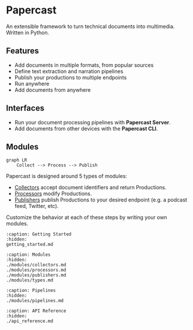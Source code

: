 # Papercast
An extensible framework to turn technical documents into multimedia. Written in Python.

## Features
- Add documents in multiple formats, from popular sources
- Define text extraction and narration pipelines
- Publish your productions to multiple endpoints
- Run anywhere
- Add documents from anywhere

## Interfaces
- Run your document processing pipelines with **Papercast Server**.
- Add documents from other devices with the **Papercast CLI**.

## Modules
```{mermaid}
graph LR
    Collect --> Process --> Publish
```
Papercast is designed around 5 types of modules:

- [Collectors](modules/collectors.md) accept document identifiers and return Productions.
- [Processors](modules/extractors.md) modify Productions.
- [Publishers](modules/publishers.md) publish Productions to your desired endpoint (e.g. a podcast feed, Twitter, etc).

Customize the behavior at each of these steps by writing your own modules.

```{toctree}
:caption: Getting Started
:hidden:
getting_started.md
```

```{toctree}
:caption: Modules
:hidden:
./modules/collectors.md
./modules/processors.md
./modules/publishers.md
./modules/types.md
```

```{toctree}
:caption: Pipelines
:hidden:
./modules/pipelines.md
```

```{toctree}
:caption: API Reference
:hidden:
./api_reference.md
```